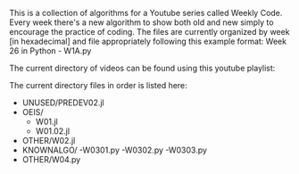 This is a collection of algorithms for a Youtube series called Weekly Code. Every week there's a new algorithm to show both old and new simply to encourage the practice of coding. The files are currently organized by week [in hexadecimal] and file appropriately following this example format: Week 26 in Python - W1A.py 

The current directory of videos can be found using this youtube playlist:

The current directory files in order is listed here:

- UNUSED/PREDEV02.jl
- OEIS/
	- W01.jl
	- W01.02.jl
- OTHER/W02.jl
- KNOWNALGO/
	-W0301.py
	-W0302.py
	-W0303.py
- OTHER/W04.py

